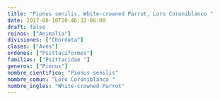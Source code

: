 ```yaml
---
title: "Pionus senilis, White-crowned Parrot, Loro Coroniblanco "
date: 2017-08-18T20:46:32-06:00
draft: false
reinos: ["Animalia"]
divisiones: ["Chordata"]
clases: ["Aves"]
ordenes: ["Psittaciformes"]
familias: ["Psittacidae "]
generos: ["Pionus"]
nombre_cientifico: "Pionus senilis"
nombre_comun: "Loro Coroniblanco "
nombre_ingles: "White-crowned Parrot"
---
```

